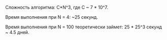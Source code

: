 Сложность алгоритма: C*N^3, где C ~ 7 * 10^7.

Время выполнения при N = 4: ~25 секунд.

Время выполнения при N = 100 теоретически займет: 25 * 25^3 секунд ~ 4.5 дней.
